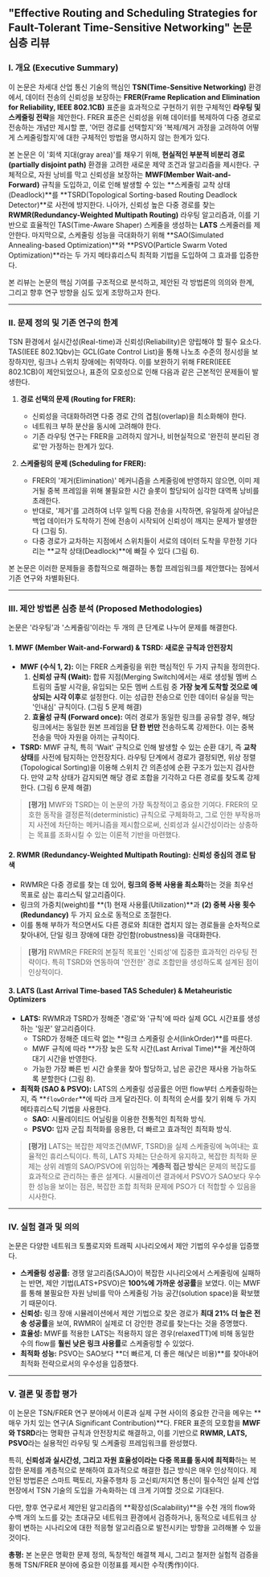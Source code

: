 ## "Effective Routing and Scheduling Strategies for Fault-Tolerant Time-Sensitive Networking" 논문 심층 리뷰

### Ⅰ. 개요 (Executive Summary)

이 논문은 차세대 산업 통신 기술의 핵심인 **TSN(Time-Sensitive Networking)** 환경에서, 데이터 전송의 신뢰성을 보장하는 **FRER(Frame Replication and Elimination for Reliability, IEEE 802.1CB)** 표준을 효과적으로 구현하기 위한 구체적인 **라우팅 및 스케줄링 전략**을 제안한다. FRER 표준은 신뢰성을 위해 데이터를 복제하여 다중 경로로 전송하는 개념만 제시할 뿐, '어떤 경로를 선택할지'와 '복제/제거 과정을 고려하여 어떻게 스케줄링할지'에 대한 구체적인 방법을 명시하지 않는 한계가 있다.

본 논문은 이 '회색 지대(gray area)'를 채우기 위해, **현실적인 부분적 비분리 경로(partially disjoint path)** 환경을 고려한 새로운 제약 조건과 알고리즘을 제시한다. 구체적으로, 자원 낭비를 막고 신뢰성을 보장하는 **MWF(Member Wait-and-Forward)** 규칙을 도입하고, 이로 인해 발생할 수 있는 **스케줄링 교착 상태(Deadlock)**를 **TSRD(Topological Sorting-based Routing Deadlock Detector)**로 사전에 방지한다. 나아가, 신뢰성 높은 다중 경로를 찾는 **RWMR(Redundancy-Weighted Multipath Routing)** 라우팅 알고리즘과, 이를 기반으로 효율적인 TAS(Time-Aware Shaper) 스케줄을 생성하는 **LATS** 스케줄러를 제안한다. 마지막으로, 스케줄링 성능을 극대화하기 위해 **SAO(Simulated Annealing-based Optimization)**와 **PSVO(Particle Swarm Voted Optimization)**라는 두 가지 메타휴리스틱 최적화 기법을 도입하여 그 효과를 입증한다.

본 리뷰는 논문의 핵심 기여를 구조적으로 분석하고, 제안된 각 방법론의 의의와 한계, 그리고 향후 연구 방향을 심도 있게 조망하고자 한다.

---

### Ⅱ. 문제 정의 및 기존 연구의 한계

TSN 환경에서 실시간성(Real-time)과 신뢰성(Reliability)은 양립해야 할 필수 요소다. TAS(IEEE 802.1Qbv)는 GCL(Gate Control List)을 통해 나노초 수준의 정시성을 보장하지만, 링크나 스위치 장애에는 취약하다. 이를 보완하기 위해 FRER(IEEE 802.1CB)이 제안되었으나, 표준의 모호성으로 인해 다음과 같은 근본적인 문제들이 발생한다.

1.  **경로 선택의 문제 (Routing for FRER):**
    *   신뢰성을 극대화하려면 다중 경로 간의 겹침(overlap)을 최소화해야 한다.
    *   네트워크 부하 분산을 동시에 고려해야 한다.
    *   기존 라우팅 연구는 FRER을 고려하지 않거나, 비현실적으로 '완전히 분리된 경로'만 가정하는 한계가 있다.

2.  **스케줄링의 문제 (Scheduling for FRER):**
    *   FRER의 '제거(Elimination)' 메커니즘을 스케줄링에 반영하지 않으면, 이미 제거될 중복 프레임을 위해 불필요한 시간 슬롯이 할당되어 심각한 대역폭 낭비를 초래한다.
    *   반대로, '제거'를 고려하여 너무 일찍 다음 전송을 시작하면, 유일하게 살아남은 백업 데이터가 도착하기 전에 전송이 시작되어 신뢰성이 깨지는 문제가 발생한다 (그림 5).
    *   다중 경로가 교차하는 지점에서 스위치들이 서로의 데이터 도착을 무한정 기다리는 **교착 상태(Deadlock)**에 빠질 수 있다 (그림 6).

본 논문은 이러한 문제들을 종합적으로 해결하는 통합 프레임워크를 제안했다는 점에서 기존 연구와 차별화된다.

---

### Ⅲ. 제안 방법론 심층 분석 (Proposed Methodologies)

논문은 '라우팅'과 '스케줄링'이라는 두 개의 큰 단계로 나누어 문제를 해결한다.

#### 1. MWF (Member Wait-and-Forward) & TSRD: 새로운 규칙과 안전장치

*   **MWF (수식 1, 2):** 이는 FRER 스케줄링을 위한 핵심적인 두 가지 규칙을 정의한다.
    1.  **신뢰성 규칙 (Wait):** 합류 지점(Merging Switch)에서는 새로 생성될 멤버 스트림의 출발 시각을, 유입되는 모든 멤버 스트림 중 **가장 늦게 도착할 것으로 예상되는 시각 이후**로 설정한다. 이는 성급한 전송으로 인한 데이터 유실을 막는 '인내심' 규칙이다. (그림 5 문제 해결)
    2.  **효율성 규칙 (Forward once):** 여러 경로가 동일한 링크를 공유할 경우, 해당 링크에서는 동일한 원본 프레임을 **단 한 번만** 전송하도록 강제한다. 이는 중복 전송을 막아 자원을 아끼는 규칙이다.
*   **TSRD:** MWF 규칙, 특히 'Wait' 규칙으로 인해 발생할 수 있는 순환 대기, 즉 **교착 상태**를 사전에 탐지하는 안전장치다. 라우팅 단계에서 경로가 결정되면, 위상 정렬(Topological Sorting)을 이용해 스위치 간 의존성에 순환 구조가 있는지 검사한다. 만약 교착 상태가 감지되면 해당 경로 조합을 기각하고 다른 경로를 찾도록 강제한다. (그림 6 문제 해결)

> **[평가]** MWF와 TSRD는 이 논문의 가장 독창적이고 중요한 기여다. FRER의 모호한 동작을 결정론적(deterministic) 규칙으로 구체화하고, 그로 인한 부작용까지 사전에 차단하는 메커니즘을 제시함으로써, 신뢰성과 실시간성이라는 상충하는 목표를 조화시킬 수 있는 이론적 기반을 마련했다.

#### 2. RWMR (Redundancy-Weighted Multipath Routing): 신뢰성 중심의 경로 탐색

*   RWMR은 다중 경로를 찾는 데 있어, **링크의 중복 사용을 최소화**하는 것을 최우선 목표로 삼는 휴리스틱 알고리즘이다.
*   링크의 가중치(weight)를 **(1) 현재 사용률(Utilization)**과 **(2) 중복 사용 횟수(Redundancy)** 두 가지 요소로 동적으로 조절한다.
*   이를 통해 부하가 적으면서도 다른 경로와 최대한 겹치지 않는 경로들을 순차적으로 찾아내어, 단일 링크 장애에 대한 강인함(robustness)을 극대화한다.

> **[평가]** RWMR은 FRER의 본질적 목표인 '신뢰성'에 집중한 효과적인 라우팅 전략이다. 특히 TSRD와 연동하여 '안전한' 경로 조합만을 생성하도록 설계된 점이 인상적이다.

#### 3. LATS (Last Arrival Time-based TAS Scheduler) & Metaheuristic Optimizers

*   **LATS:** RWMR과 TSRD가 정해준 '경로'와 '규칙'에 따라 실제 GCL 시간표를 생성하는 '일꾼' 알고리즘이다.
    *   TSRD가 정해준 데드락 없는 **링크 스케줄링 순서(linkOrder)**를 따른다.
    *   MWF 규칙에 따라 **가장 늦은 도착 시간(Last Arrival Time)**을 계산하여 대기 시간을 반영한다.
    *   가능한 가장 빠른 빈 시간 슬롯을 찾아 할당하고, 남은 공간은 재사용 가능하도록 분할한다 (그림 8).
*   **최적화 (SAO & PSVO):** LATS의 스케줄링 성공률은 어떤 flow부터 스케줄링하는지, 즉 **`flowOrder`**에 따라 크게 달라진다. 이 최적의 순서를 찾기 위해 두 가지 메타휴리스틱 기법을 사용한다.
    *   **SAO:** 시뮬레이티드 어닐링을 이용한 전통적인 최적화 방식.
    *   **PSVO:** 입자 군집 최적화를 응용한, 더 빠르고 효과적인 최적화 방식.

> **[평가]** LATS는 복잡한 제약조건(MWF, TSRD)을 실제 스케줄링에 녹여내는 효율적인 휴리스틱이다. 특히, LATS 자체는 단순하게 유지하고, 복잡한 최적화 문제는 상위 레벨의 SAO/PSVO에 위임하는 **계층적 접근 방식**은 문제의 복잡도를 효과적으로 관리하는 좋은 설계다. 시뮬레이션 결과에서 PSVO가 SAO보다 우수한 성능을 보이는 점은, 복잡한 조합 최적화 문제에 PSO가 더 적합할 수 있음을 시사한다.

---

### Ⅳ. 실험 결과 및 의의

논문은 다양한 네트워크 토폴로지와 트래픽 시나리오에서 제안 기법의 우수성을 입증했다.

*   **스케줄링 성공률:** 경쟁 알고리즘(SAJO)이 복잡한 시나리오에서 스케줄링에 실패하는 반면, 제안 기법(LATS+PSVO)은 **100%에 가까운 성공률**을 보였다. 이는 MWF를 통해 불필요한 자원 낭비를 막아 스케줄링 가능 공간(solution space)을 확보했기 때문이다.
*   **신뢰성:** 링크 장애 시뮬레이션에서 제안 기법으로 찾은 경로가 **최대 21% 더 높은 전송 성공률**을 보여, RWMR이 실제로 더 강인한 경로를 찾는다는 것을 증명했다.
*   **효율성:** MWF를 적용한 LATS는 적용하지 않은 경우(relaxedTT)에 비해 동일한 수의 flow를 **훨씬 낮은 링크 사용률**로 스케줄링할 수 있었다.
*   **최적화 성능:** PSVO는 SAO보다 **더 빠르게, 더 좋은 해(낮은 비용)**를 찾아내어 최적화 전략으로서의 우수성을 입증했다.

---

### Ⅴ. 결론 및 종합 평가

이 논문은 TSN/FRER 연구 분야에서 이론과 실제 구현 사이의 중요한 간극을 메우는 **매우 가치 있는 연구(A Significant Contribution)**다. FRER 표준의 모호함을 **MWF와 TSRD**라는 명확한 규칙과 안전장치로 해결하고, 이를 기반으로 **RWMR, LATS, PSVO**라는 실용적인 라우팅 및 스케줄링 프레임워크를 완성했다.

특히, **신뢰성과 실시간성, 그리고 자원 효율성이라는 다중 목표를 동시에 최적화**하는 복잡한 문제를 계층적으로 분해하여 효과적으로 해결한 접근 방식은 매우 인상적이다. 제안된 방법론은 스마트 팩토리, 자율주행차 등 고신뢰/저지연 통신이 필수적인 실제 산업 현장에서 TSN 기술의 도입을 가속화하는 데 크게 기여할 것으로 기대된다.

다만, 향후 연구로서 제안된 알고리즘의 **확장성(Scalability)**을 수천 개의 flow와 수백 개의 노드를 갖는 초대규모 네트워크 환경에서 검증하거나, 동적으로 네트워크 상황이 변하는 시나리오에 대한 적응형 알고리즘으로 발전시키는 방향을 고려해볼 수 있을 것이다.

**총평:** 본 논문은 명확한 문제 정의, 독창적인 해결책 제시, 그리고 철저한 실험적 검증을 통해 TSN/FRER 분야에 중요한 이정표를 제시한 수작(秀作)이다.
